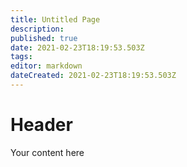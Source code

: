 ```yaml
---
title: Untitled Page
description: 
published: true
date: 2021-02-23T18:19:53.503Z
tags: 
editor: markdown
dateCreated: 2021-02-23T18:19:53.503Z
---
```


# Header
Your content here